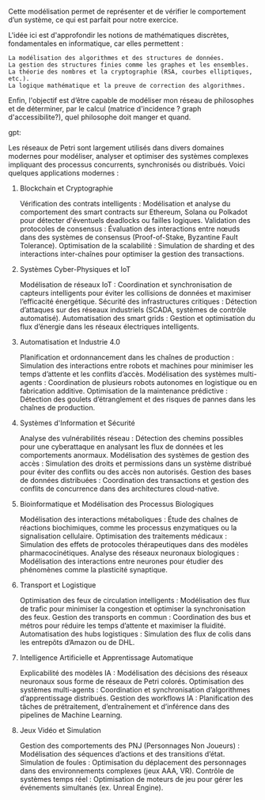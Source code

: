 Cette modélisation permet de représenter et de vérifier le comportement d’un système, ce qui est parfait pour notre exercice.

L'idée ici est d'approfondir les notions de mathématiques discrètes, fondamentales en informatique, car elles permettent :

    La modélisation des algorithmes et des structures de données.
    La gestion des structures finies comme les graphes et les ensembles.
    La théorie des nombres et la cryptographie (RSA, courbes elliptiques, etc.).
    La logique mathématique et la preuve de correction des algorithmes.

Enfin, l'objectif est d’être capable de modéliser mon réseau de philosophes et de déterminer, par le calcul (matrice d'incidence ? graph d'accessibilite?), quel philosophe doit manger et quand.

gpt:

Les réseaux de Petri sont largement utilisés dans divers domaines modernes pour modéliser, analyser et optimiser des systèmes complexes impliquant des processus concurrents, synchronisés ou distribués. Voici quelques applications modernes :

1. Blockchain et Cryptographie

    Vérification des contrats intelligents : Modélisation et analyse du comportement des smart contracts sur Ethereum, Solana ou Polkadot pour détecter d'éventuels deadlocks ou failles logiques.
    Validation des protocoles de consensus : Évaluation des interactions entre nœuds dans des systèmes de consensus (Proof-of-Stake, Byzantine Fault Tolerance).
    Optimisation de la scalabilité : Simulation de sharding et des interactions inter-chaînes pour optimiser la gestion des transactions.

2. Systèmes Cyber-Physiques et IoT

    Modélisation de réseaux IoT : Coordination et synchronisation de capteurs intelligents pour éviter les collisions de données et maximiser l’efficacité énergétique.
    Sécurité des infrastructures critiques : Détection d’attaques sur des réseaux industriels (SCADA, systèmes de contrôle automatisé).
    Automatisation des smart grids : Gestion et optimisation du flux d’énergie dans les réseaux électriques intelligents.

3. Automatisation et Industrie 4.0

    Planification et ordonnancement dans les chaînes de production : Simulation des interactions entre robots et machines pour minimiser les temps d’attente et les conflits d’accès.
    Modélisation des systèmes multi-agents : Coordination de plusieurs robots autonomes en logistique ou en fabrication additive.
    Optimisation de la maintenance prédictive : Détection des goulets d’étranglement et des risques de pannes dans les chaînes de production.

4. Systèmes d'Information et Sécurité

    Analyse des vulnérabilités réseau : Détection des chemins possibles pour une cyberattaque en analysant les flux de données et les comportements anormaux.
    Modélisation des systèmes de gestion des accès : Simulation des droits et permissions dans un système distribué pour éviter des conflits ou des accès non autorisés.
    Gestion des bases de données distribuées : Coordination des transactions et gestion des conflits de concurrence dans des architectures cloud-native.

5. Bioinformatique et Modélisation des Processus Biologiques

    Modélisation des interactions métaboliques : Étude des chaînes de réactions biochimiques, comme les processus enzymatiques ou la signalisation cellulaire.
    Optimisation des traitements médicaux : Simulation des effets de protocoles thérapeutiques dans des modèles pharmacocinétiques.
    Analyse des réseaux neuronaux biologiques : Modélisation des interactions entre neurones pour étudier des phénomènes comme la plasticité synaptique.

6. Transport et Logistique

    Optimisation des feux de circulation intelligents : Modélisation des flux de trafic pour minimiser la congestion et optimiser la synchronisation des feux.
    Gestion des transports en commun : Coordination des bus et métros pour réduire les temps d’attente et maximiser la fluidité.
    Automatisation des hubs logistiques : Simulation des flux de colis dans les entrepôts d’Amazon ou de DHL.

7. Intelligence Artificielle et Apprentissage Automatique

    Explicabilité des modèles IA : Modélisation des décisions des réseaux neuronaux sous forme de réseaux de Petri colorés.
    Optimisation des systèmes multi-agents : Coordination et synchronisation d’algorithmes d’apprentissage distribués.
    Gestion des workflows IA : Planification des tâches de prétraitement, d’entraînement et d’inférence dans des pipelines de Machine Learning.

8. Jeux Vidéo et Simulation

    Gestion des comportements des PNJ (Personnages Non Joueurs) : Modélisation des séquences d’actions et des transitions d’état.
    Simulation de foules : Optimisation du déplacement des personnages dans des environnements complexes (jeux AAA, VR).
    Contrôle de systèmes temps réel : Optimisation de moteurs de jeu pour gérer les événements simultanés (ex. Unreal Engine).